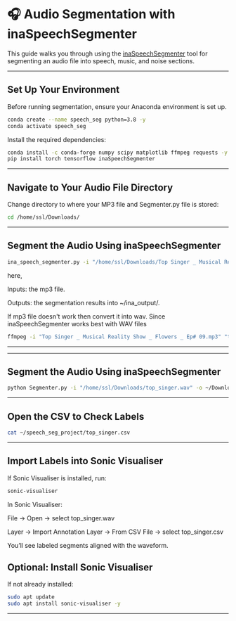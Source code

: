 # 🎧 Audio Segmentation with inaSpeechSegmenter

This guide walks you through using the [inaSpeechSegmenter](https://github.com/ina-foss/inaSpeechSegmenter) tool for segmenting an audio file into speech, music, and noise sections.

---

## Set Up Your Environment
Before running segmentation, ensure your Anaconda environment is set up.
```bash
conda create --name speech_seg python=3.8 -y
conda activate speech_seg
```
Install the required dependencies:
```bash
conda install -c conda-forge numpy scipy matplotlib ffmpeg requests -y
pip install torch tensorflow inaSpeechSegmenter
```
---

## Navigate to Your Audio File Directory
Change directory to where your MP3 file and Segmenter.py file is stored:
```bash
cd /home/ssl/Downloads/
```

---
## Segment the Audio Using inaSpeechSegmenter

```bash
ina_speech_segmenter.py -i "/home/ssl/Downloads/Top Singer _ Musical Reality Show _ Flowers _ Ep# 09.mp3" -o ~/ina_output
```

here,

Inputs: the mp3 file.

Outputs: the segmentation results into ~/ina_output/.

If mp3 file doesn't work then convert it into wav. Since inaSpeechSegmenter works best with WAV files
```bash
ffmpeg -i "Top Singer _ Musical Reality Show _ Flowers _ Ep# 09.mp3" "top_singer.wav"
```
---

---


## Segment the Audio Using inaSpeechSegmenter

```bash
python Segmenter.py -i "/home/ssl/Downloads/top_singer.wav" -o ~/Downloads/ina_output


```

---

## Open the CSV to Check Labels

```bash
cat ~/speech_seg_project/top_singer.csv

```

---

## Import Labels into Sonic Visualiser
If Sonic Visualiser is installed, run:

```bash
sonic-visualiser


```
In Sonic Visualiser:

File → Open → select top_singer.wav

Layer → Import Annotation Layer → From CSV File → select top_singer.csv

You’ll see labeled segments aligned with the waveform.

## Optional: Install Sonic Visualiser
If not already installed:

```bash
sudo apt update
sudo apt install sonic-visualiser -y


```

---
